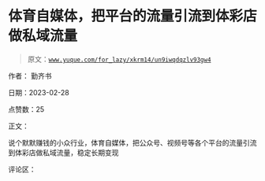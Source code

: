 # 体育自媒体，把平台的流量引流到体彩店做私域流量

> 原文：[`www.yuque.com/for_lazy/xkrm14/un9iwqdqzlv93gw4`](https://www.yuque.com/for_lazy/xkrm14/un9iwqdqzlv93gw4)

作者： 勤齐书 

日期：2023-02-28 

点赞数：25 

正文： 

说个默默赚钱的小众行业，体育自媒体，把公众号、视频号等各个平台的流量引流到体彩店做私域流量，稳定长期变现 

评论区： 

